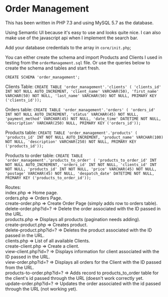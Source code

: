 # Order Management

This has been written in PHP 7.3 and using MySQL 5.7 as the database.

Using Semantic UI because it's easy to use and looks quite nice. I can also make use of the javascript api when I implement the search bar.

Add your database credentials to the array in `core/init.php`;

You can either create the schema and import Products and Clients I used in testing from the `orderManagement.sql` file. Or use the queries below to create the schema and tables and start fresh. 

`CREATE SCHEMA 'order_management';`

Clients Table:
`CREATE TABLE 'order_management'.'clients' (
  'clients_id' INT NOT NULL AUTO_INCREMENT,
  'client_name' VARCHAR(50),
  'first_name' VARCHAR(50) NOT NULL,
  'last_name' VARCHAR(50) NOT NULL,
  PRIMARY KEY ('clients_id'));`

Orders table: 
`CREATE TABLE 'order_management'.'orders' (
  'orders_id' INT NOT NULL AUTO_INCREMENT,
  'status' VARCHAR(45) NOT NULL,
  'payment_method' VARCHAR(45) NOT NULL,
  'date_time' DATETIME NOT NULL,
  'description' VARCHAR(250) NULL,
  PRIMARY KEY ('orders_id'));`

Products table: 
`CREATE TABLE 'order_management'.'products' (
  'products_id' INT NOT NULL AUTO_INCREMENT,
  'product_name' VARCHAR(100) NOT NULL,
  'description' VARCHAR(250) NOT NULL,
  PRIMARY KEY ('products_id'));`
  
Products to order table:
`CREATE TABLE 'order_management'.'products_to_order' (
  'products_to_order_id' INT NOT NULL AUTO_INCREMENT,
  'orders_id' INT NOT NULL,
  'clients_id' INT NOT NULL,
  'products_id' INT NOT NULL,
  'price' VARCHAR(45) NOT NULL,
  'postage' VARCHAR(45) NOT NULL,
  'despatch_date' DATETIME NOT NULL,
  PRIMARY KEY ('products_to_order_id'));`


Routes: <br>
index.php                  => Home page. <br>
orders.php                 => Orders Page. <br>
create-order.php           => Create Order Page (simply adds row to orders table). <br>
delete-order.php?id=?      => Delete the order associated with the ID passed in the URL. <br>
products.php               => Displays all products (pagination needs adding). <br>
create-product.php         => Creates product. <br>
delete-product.php?id=?    => Deletes the product associated with the ID passed in the URL. <br>
clients.php                => List of all available Clients. <br>
create-client.php          => Create a client. <br>
view-client.php?id=?       => Displays information for client associated with the ID passed in the URL. <br>
view-order.php?id=?        => Displays all orders for the Client with the ID passed from the URL. <br>
products-to-order.php?id=? => Adds record to products_to_order table for the client's id passed through the URL (doesn't work correctly yet. <br>
update-order.php?id=?      => Updates the order associated with the id passed through the URL (not working yet). <br>
